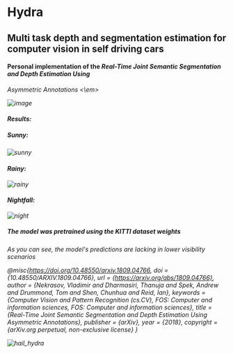 # Hydra
## Multi task depth and segmentation estimation for computer vision in self driving cars

#### Personal implementation of the <em> Real-Time Joint Semantic Segmentation and Depth Estimation Using
Asymmetric Annotations <\em>


![image](https://user-images.githubusercontent.com/81184255/193479326-8e8728d1-57cf-4f7f-8a06-1a7efe167b76.png)

#### Results:

##### Sunny:

![sunny](https://user-images.githubusercontent.com/81184255/193479360-faed9ca1-c54a-4b06-969b-8356a237fb56.gif)

#### Rainy:

![rainy](https://user-images.githubusercontent.com/81184255/193479381-82ad5f3e-3079-4381-a16b-7c4feea3ae25.gif)

#### Nightfall:

![night](https://user-images.githubusercontent.com/81184255/193479395-499dccd1-b904-4205-b1b1-0dfaf81fd1f2.gif)

##### The model was pretrained using the KITTI dataset weights 

As you can see, the model's predictions are lacking in lower visibility scenarios


@misc{https://doi.org/10.48550/arxiv.1809.04766,
  doi = {10.48550/ARXIV.1809.04766},
  url = {https://arxiv.org/abs/1809.04766},
  author = {Nekrasov, Vladimir and Dharmasiri, Thanuja and Spek, Andrew and Drummond, Tom and Shen, Chunhua and Reid, Ian},
  keywords = {Computer Vision and Pattern Recognition (cs.CV), FOS: Computer and information sciences, FOS: Computer and information sciences},
  title = {Real-Time Joint Semantic Segmentation and Depth Estimation Using Asymmetric Annotations},
  publisher = {arXiv},
  year = {2018},
  copyright = {arXiv.org perpetual, non-exclusive license}
}


![hail_hydra](https://user-images.githubusercontent.com/81184255/193479546-9218d405-7ade-45c7-bfbf-833ee16ebf4e.gif)
